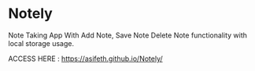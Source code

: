 # Notely
Note Taking App With Add Note, Save Note Delete Note functionality with local storage usage.

ACCESS HERE : https://asifeth.github.io/Notely/
